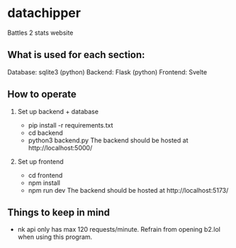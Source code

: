 # datachipper
 Battles 2 stats website

## What is used for each section:
Database: sqlite3 (python)
Backend: Flask (python)
Frontend: Svelte

## How to operate
1. Set up backend + database
    - pip install -r requirements.txt
    - cd backend
    - python3 backend.py
The backend should be hosted at http://localhost:5000/

2. Set up frontend
    - cd frontend
    - npm install
    - npm run dev
The backend should be hosted at http://localhost:5173/

## Things to keep in mind
- nk api only has max 120 requests/minute. Refrain from opening b2.lol when using this program.